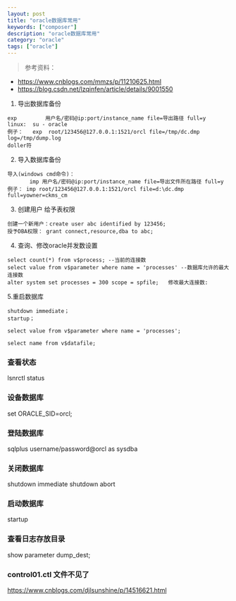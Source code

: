 ```yaml
---
layout: post
title: "oracle数据库常用"
keywords: ["composer"]
description: "oracle数据库常用"
category: "oracle"
tags: ["oracle"]
---
```


> 参考资料：
- https://www.cnblogs.com/mmzs/p/11210625.html
- https://blog.csdn.net/lzqinfen/article/details/9001550

1. 导出数据库备份
```
exp 		用户名/密码@ip:port/instance_name file=导出路径 full=y
linux:  su - oracle
例子：   exp  root/123456@127.0.0.1:1521/orcl file=/tmp/dc.dmp log=/tmp/dump.log    
doller符
````

2.  导入数据库备份
```
导入(windows cmd命令)：
       imp 用户名/密码@ip:port/instance_name file=导出文件所在路径 full=y
例子： imp root/123456@127.0.0.1:1521/orcl file=d:\dc.dmp full=yowner=ckms_cm
```

3. 创建用户  给予表权限
```
创建一个新用户：create user abc identified by 123456;
授予DBA权限： grant connect,resource,dba to abc;
```

4. 查询、修改oracle并发数设置
```
select count(*) from v$process; --当前的连接数
select value from v$parameter where name = 'processes' --数据库允许的最大连接数
alter system set processes = 300 scope = spfile;   修改最大连接数:
```

5.重启数据库
```
shutdown immediate；
startup；

select value from v$parameter where name = 'processes';

select name from v$datafile;
```

### 查看状态
lsnrctl status

### 设备数据库
set ORACLE_SID=orcl;

### 登陆数据库
sqlplus username/password@orcl   as sysdba

### 关闭数据库
shutdown immediate
shutdown abort

### 启动数据库
startup

### 查看日志存放目录
show parameter dump_dest;

### control01.ctl 文件不见了
https://www.cnblogs.com/djlsunshine/p/14516621.html